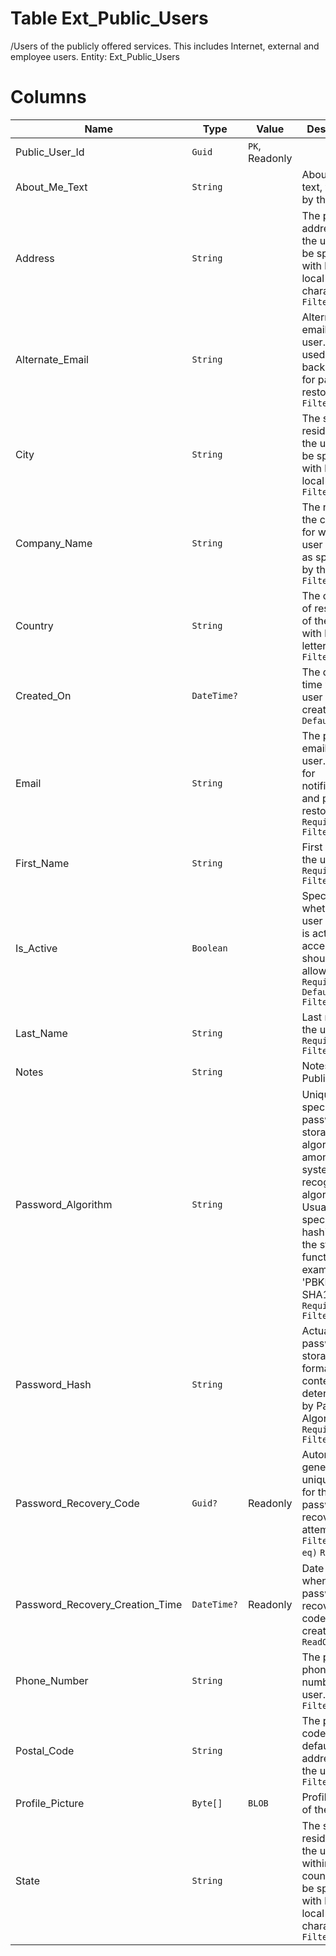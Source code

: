 # Table Ext_Public_Users

/Users of the publicly offered services. This includes Internet, external and employee users. Entity: Ext_Public_Users

# Columns

| Name | Type | Value | Description |
| - | - | - | --- |
|Public_User_Id|`Guid`|`PK`, Readonly||
|About_Me_Text|`String`||About me text, written by the user. |
|Address|`String`||The primary address of the user. Can be specified with latin or local characters. `Filter(like)` |
|Alternate_Email|`String`||Alternate email of the user. Can be used for backup email for password restore. `Filter(like)` |
|City|`String`||The state of residence of the user. Can be specified with latin or local letters. `Filter(like)` |
|Company_Name|`String`||The name of the company, for which the user works, as specified by the user. `Filter(like)` |
|Country|`String`||The country of residence of the user, with latin letters. `Filter(like)` |
|Created_On|`DateTime?`||The date and time when the user was created. `Default(Now)` |
|Email|`String`||The primary email of the user. Used for notifications and password restore. `Required` `Filter(like)` |
|First_Name|`String`||First name of the user. `Required` `Filter(like)` |
|Is_Active|`Boolean`||Specifies whether the user account is active and access should be allowed. `Required` `Default(true)` `Filter(eq)` |
|Last_Name|`String`||Last name of the user. `Required` `Filter(like)` |
|Notes|`String`||Notes for this PublicUser. |
|Password_Algorithm|`String`||Uniquely specifies the password storage algorithm among some system recognized algorithms. Usually specifies the hashing and the stretching functions. For example, 'PBKDF2-SHA1'. `Required` `Filter(like)` |
|Password_Hash|`String`||Actual password storage. The format of the contents is determined by Password Algorithm. `Required` `Filter(like)` |
|Password_Recovery_Code|`Guid?`|Readonly|Automatically generated unique code for the last password recovery attempt. `Filter(multi eq)` `ReadOnly` |
|Password_Recovery_Creation_Time|`DateTime?`|Readonly|Date and time when the last password recovery code was created. `ReadOnly` |
|Phone_Number|`String`||The primary phone number of the user. `Filter(like)` |
|Postal_Code|`String`||The postal code of the default address of the user. `Filter(like)` |
|Profile_Picture|`Byte[]`|`BLOB`|Profile picture of the user. |
|State|`String`||The state of residence of the user within the country. Can be specified with latin or local characters. `Filter(like)` |
